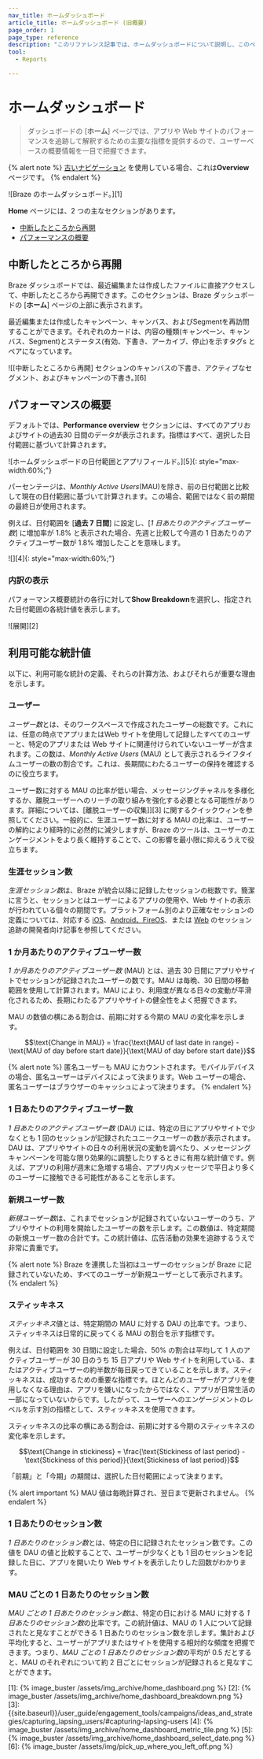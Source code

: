 ```yaml
---
nav_title: ホームダッシュボード
article_title: ホームダッシュボード (旧概要)
page_order: 1
page_type: reference
description: "このリファレンス記事では、ホームダッシュボードについて説明し、このページで利用可能な統計情報の定義を示します。"
tool: 
  - Reports

---
```


# ホームダッシュボード

> ダッシュボードの [**ホーム**] ページでは、アプリや Web サイトのパフォーマンスを追跡して解釈するための主要な指標を提供するので、ユーザーベースの概要情報を一目で把握できます。

{% alert note %}
[古いナビゲーション]({{site.baseurl}}/navigation) を使用している場合、これは**Overview** ページです。
{% endalert %}

![Braze のホームダッシュボード。][1]

**Home** ページには、2 つの主なセクションがあります。
- [中断したところから再開](#pick-up-where-you-left-off)
- [パフォーマンスの概要](#peformance-overview)

## 中断したところから再開

Braze ダッシュボードでは、最近編集または作成したファイルに直接アクセスして、中断したところから再開できます。このセクションは、Braze ダッシュボードの [**ホーム**] ページの上部に表示されます。

最近編集または作成したキャンペーン、キャンバス、およびSegmentを再訪問することができます。それぞれのカードは、内容の種類(キャンペーン、キャンバス、Segment)とステータス(有効、下書き、アーカイブ、停止)を示すタグs とペアになっています。

![[中断したところから再開] セクションのキャンバスの下書き、アクティブなセグメント、およびキャンペーンの下書き。][6]

## パフォーマンスの概要

デフォルトでは、**Performance overview** セクションには、すべてのアプリおよびサイトの過去30 日間のデータが表示されます。指標はすべて、選択した日付範囲に基づいて計算されます。

![ホームダッシュボードの日付範囲とアプリフィールド。][5]{: style="max-width:60%;"}

パーセンテージは、*Monthly Active Users*(MAU)を除き、前の日付範囲と比較して現在の日付範囲に基づいて計算されます。この場合、範囲ではなく前の期間の最終日が使用されます。 

例えば、日付範囲を [**過去 7 日間**] に設定し、[*1 日あたりのアクティブユーザー数*] に増加率が 1.8% と表示された場合、先週と比較して今週の 1 日あたりのアクティブユーザー数が 1.8% 増加したことを意味します。

![][4]{: style="max-width:60%;"}

### 内訳の表示

パフォーマンス概要統計の各行に対して**Show Breakdown**を選択し、指定された日付範囲の各統計値を表示します。

![展開][2]

## 利用可能な統計値

以下に、利用可能な統計の定義、それらの計算方法、およびそれらが重要な理由を示します。

### ユーザー

*ユーザー数*とは、そのワークスペースで作成されたユーザーの総数です。これには、任意の時点でアプリまたはWeb サイトを使用して記録したすべてのユーザーと、特定のアプリまたは Web サイトに関連付けられていないユーザーが含まれます。この数は、*Monthly Active Users* (MAU) として表示されるライフタイムユーザーの数の割合です。これは、長期間にわたるユーザーの保持を確認するのに役立ちます。

ユーザー数に対する MAU の比率が低い場合、メッセージングチャネルを多様化するか、離脱ユーザーへのリーチの取り組みを強化する必要となる可能性があります。詳細については、[離脱ユーザーの収集]][3] に関するクイックウィンを参照してください。一般的に、生涯ユーザー数に対する MAU の比率は、ユーザーの解約により経時的に必然的に減少しますが、Braze のツールは、ユーザーのエンゲージメントをより長く維持することで、この影響を最小限に抑えるうえで役立ちます。

### 生涯セッション数

*生涯セッション数*は、Braze が統合以降に記録したセッションの総数です。簡潔に言うと、セッションとはユーザーによるアプリの使用や、Web サイトの表示が行われている個々の期間です。プラットフォーム別のより正確なセッションの定義については、対応する
[iOS]({{site.baseurl}}/developer_guide/platform_integration_guides/swift/analytics/tracking_sessions/)、[Android、FireOS]({{site.baseurl}}/developer_guide/platform_integration_guides/android/analytics/tracking_sessions/)、または [Web]({{site.baseurl}}/developer_guide/platform_integration_guides/web/analytics/tracking_sessions/) のセッション追跡の開発者向け記事を参照してください。

### 1 か月あたりのアクティブユーザー数

*1 か月あたりのアクティブユーザー数* (MAU) とは、過去 30 日間にアプリやサイトでセッションが記録されたユーザーの数です。MAU は毎晩、30 日間の移動範囲を使用して計算されます。MAU により、利用度が異なる日々の変動が平滑化されるため、長期にわたるアプリやサイトの健全性をよく把握できます。

MAU の数値の横にある割合は、前期に対する今期の MAU の変化率を示します。

$$\text{Change in MAU} = \frac{\text{MAU of last date in range} - \text{MAU of day before start date}}{\text{MAU of day before start date}}$$

{% alert note %}
匿名ユーザーも MAU にカウントされます。モバイルデバイスの場合、匿名ユーザーはデバイスによって決まります。Web ユーザーの場合、匿名ユーザーはブラウザーのキャッシュによって決まります。
{% endalert %}

### 1 日あたりのアクティブユーザー数

*1 日あたりのアクティブユーザー数* (DAU) には、特定の日にアプリやサイトで少なくとも 1 回のセッションが記録されたユニークユーザーの数が表示されます。DAU は、アプリやサイトの日々の利用状況の変動を調べたり、メッセージングキャンペーンを可能な限り効果的に調整したりするときに有用な統計値です。例えば、アプリの利用が週末に急増する場合、アプリ内メッセージで平日より多くのユーザーに接触できる可能性があることを示します。

### 新規ユーザー数

*新規ユーザー数*は、これまでセッションが記録されていないユーザーのうち、アプリやサイトの利用を開始したユーザーの数を示します。この数値は、特定期間の新規ユーザー数の合計です。この統計値は、広告活動の効果を追跡するうえで非常に貴重です。

{% alert note %}
Braze を連携した当初はユーザーのセッションが Braze に記録されていないため、すべてのユーザーが新規ユーザーとして表示されます。
{% endalert %}

### スティッキネス

*スティッキネス*値とは、特定期間の MAU に対する DAU の比率です。つまり、スティッキネスは日常的に戻ってくる MAU の割合を示す指標です。

例えば、日付範囲を 30 日間に設定した場合、50% の割合は平均して 1 人のアクティブユーザーが 30 日のうち 15 日アプリや Web サイトを利用している、またはアクティブユーザーの約半数が毎日戻ってきていることを示します。スティッキネスは、成功するための重要な指標です。ほとんどのユーザーがアプリを使用しなくなる理由は、アプリを嫌いになったからではなく、アプリが日常生活の一部になっていないからです。したがって、ユーザーへのエンゲージメントのレベルを示す別の指標として、スティッキネスを使用できます。

スティッキネスの比率の横にある割合は、前期に対する今期のスティッキネスの変化率を示します。

$$\text{Change in stickiness} = \frac{\text{Stickiness of last period} - \text{Stickiness of this period}}{\text{Stickiness of last period}}$$

「前期」と「今期」の期間は、選択した日付範囲によって決まります。

{% alert important %}
MAU 値は毎晩計算され、翌日まで更新されません。
{% endalert %}

### 1 日あたりのセッション数

*1 日あたりのセッション数*とは、特定の日に記録されたセッション数です。この値を DAU の値と比較することで、ユーザーが少なくとも 1 回のセッションを記録した日に、アプリを開いたり Web サイトを表示したりした回数がわかります。

### MAU ごとの 1 日あたりのセッション数

*MAU ごとの 1 日あたりのセッション数*は、特定の日における MAU に対する *1 日あたりのセッション数*の比率です。この統計値は、MAU の 1 人について記録されたと見なすことができる 1 日あたりのセッション数を示します。集計および平均化すると、ユーザーがアプリまたはサイトを使用する相対的な頻度を把握できます。つまり、*MAU ごとの 1 日あたりのセッション数*の平均が 0.5 だとすると、MAU のそれぞれについて約 2 日ごとにセッションが記録されると見なすことができます。  

[1]: {% image_buster /assets/img_archive/home_dashboard.png %}
[2]: {% image_buster /assets/img_archive/home_dashboard_breakdown.png %}
[3]: {{site.baseurl}}/user_guide/engagement_tools/campaigns/ideas_and_strategies/capturing_lapsing_users/#capturing-lapsing-users
[4]: {% image_buster /assets/img_archive/home_dashboard_metric_tile.png %}
[5]: {% image_buster /assets/img_archive/home_dashboard_select_date.png %}
[6]: {% image_buster /assets/img/pick_up_where_you_left_off.png %}